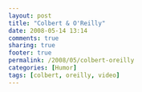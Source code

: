 ```yaml
---
layout: post
title: "Colbert & O'Reilly"
date: 2008-05-14 13:14
comments: true
sharing: true
footer: true
permalink: /2008/05/colbert-oreilly
categories: [Humor]
tags: [colbert, oreilly, video]
---
```

<object width="425" height="355"><param name="movie" value="http://www.youtube.com/v/UN5o0twbbUE&hl=en"></param><param name="wmode" value="transparent"></param><embed src="http://www.youtube.com/v/UN5o0twbbUE&hl=en" type="application/x-shockwave-flash" wmode="transparent" width="425" height="355"></embed></object>